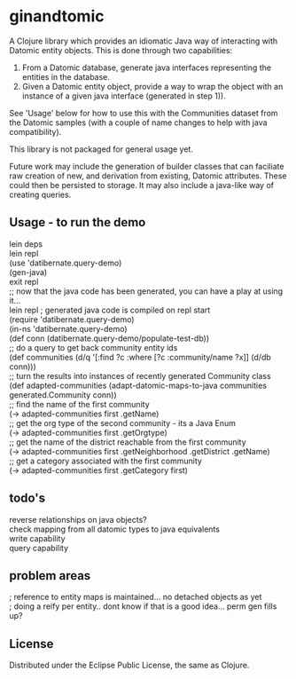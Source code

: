 # ginandtomic  
  
A Clojure library which provides an idiomatic Java way of interacting with Datomic entity objects. This is done through two capabilities:    
1) From a Datomic database, generate java interfaces representing the entities in the database.    
2) Given a Datomic entity object, provide a way to wrap the object with an instance of a given java interface (generated in step 1)).    
   
See 'Usage' below for how to use this with the Communities dataset from the Datomic samples (with a couple of name changes to help with java compatibility).  
  
This library is not packaged for general usage yet.   
  
Future work may include the generation of builder classes that can faciliate raw creation of new, and derivation from existing, Datomic attributes. These could then be persisted to storage. It may also include a java-like way of creating queries.  
  
## Usage - to run the demo  
lein deps  
lein repl  
(use 'datibernate.query-demo)  
(gen-java)  
exit repl  
;; now that the java code has been generated, you can have a play at using it...  
lein repl ; generated java code is compiled on repl start  
(require 'datibernate.query-demo)  
(in-ns 'datibernate.query-demo)  
(def conn (datibernate.query-demo/populate-test-db))  
;; do a query to get back community entity ids  
(def communities  (d/q '[:find ?c :where [?c :community/name ?x]] (d/db conn)))  
;; turn the results into instances of recently generated Community class  
(def adapted-communities (adapt-datomic-maps-to-java communities generated.Community conn))  
;; find the name of the first community  
(-> adapted-communities first .getName)  
;; get the org type of the second community - its a Java Enum  
(-> adapted-communities first .getOrgtype)  
;; get the name of the district reachable from the first community  
(-> adapted-communities first .getNeighborhood .getDistrict .getName)  
;; get a category associated with the first community  
(-> adapted-communities first .getCategory first)  
  
  
## todo's  
reverse relationships on java objects?  
check mapping from all datomic types to java equivalents  
write capability  
query capability  
  
## problem areas  
; reference to entity maps is maintained... no detached objects as yet  
; doing a reify per entity.. dont know if that is a good idea... perm gen fills up?  
  
## License  
  
Distributed under the Eclipse Public License, the same as Clojure.  
